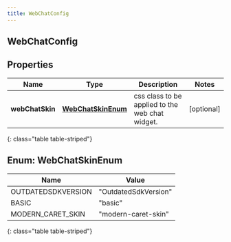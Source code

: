 ```yaml
---
title: WebChatConfig
---
```

## WebChatConfig


## Properties

| Name | Type | Description | Notes |
| ------------ | ------------- | ------------- | ------------- |
| **webChatSkin** | [**WebChatSkinEnum**](#WebChatSkinEnum) | css class to be applied to the web chat widget. |  [optional] |
{: class="table table-striped"}


<a name="WebChatSkinEnum"></a>

## Enum: WebChatSkinEnum

| Name | Value |
| ---- | ----- |
| OUTDATEDSDKVERSION | &quot;OutdatedSdkVersion&quot; |
| BASIC | &quot;basic&quot; |
| MODERN_CARET_SKIN | &quot;modern-caret-skin&quot; |
{: class="table table-striped"}



